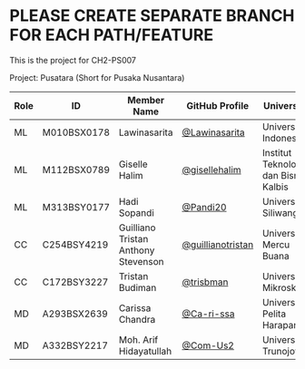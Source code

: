 # PLEASE CREATE SEPARATE BRANCH FOR EACH PATH/FEATURE

This is the project for CH2-PS007

Project: Pusatara (Short for Pusaka Nusantara)

| Role | ID         | Member Name                        | GitHub Profile                        | University                |
|------|------------|------------------------------------|---------------------------------------|---------------------------|
| ML   | M010BSX0178| Lawinasarita                       | [@Lawinasarita](https://github.com/Lawinasarita) | Universitas Indonesia     |
| ML   | M112BSX0789| Giselle Halim                      | [@gisellehalim](https://github.com/gisellehalim) | Institut Teknologi dan Bisnis Kalbis |
| ML   | M313BSY0177| Hadi Sopandi                       | [@Pandi20](https://github.com/Pandi20) | Universitas Siliwangi    |
| CC   | C254BSY4219| Guilliano Tristan Anthony Stevenson| [@guillianotristan](https://github.com/guillianotristan) | Universitas Mercu Buana   |
| CC   | C172BSY3227| Tristan Budiman                    | [@trisbman](https://github.com/trisbman) | Universitas Mikroskil    |
| MD   | A293BSX2639| Carissa Chandra                    | [@Ca-ri-ssa](https://github.com/Ca-ri-ssa) | Universitas Pelita Harapan|
| MD   | A332BSY2217| Moh. Arif Hidayatullah             | [@Com-Us2](https://github.com/Com-Us2) | Universitas Trunojoyo    |
